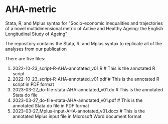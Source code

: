 # AHA-metric
Stata, R, and Mplus syntax for "Socio-economic inequalities and trajectories of a novel multidimensional metric of Active and Healthy Ageing: the English Longitudinal Study of Ageing"

The repository contains the Stata, R, and Mplus syntax to replicate all of the analyses from our publication

There are five files:

1. 2022-10-23_script-R-AHA-annotated_v01.R # This is the annotated R script
2. 2022-10-23_script-R-AHA-annotated_v01.pdf # This is the annotated R script in PDF format
3. 2023-03-27_do-file-stata-AHA-annotated_v01.do # This is the annotated Stata do file
4. 2023-03-27_do-file-stata-AHA-annotated_v01.pdf # This is the annotated Stata do file in PDF format
5. 2023-03-27_Mplus-input-AHA-annotated_v01.docx # This is the annotated Mplus input file in Microsoft Word document format
